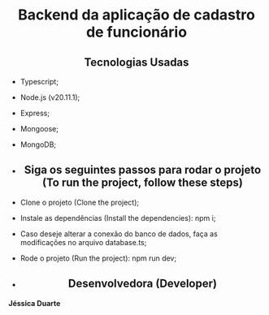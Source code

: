 <h1 align="center"> Backend da aplicação de cadastro de funcionário </h1>

<h2 align="center"> Tecnologias Usadas </h2>

- Typescript;

- Node.js  (v20.11.1);

- Express;

- Mongoose;

- MongoDB;

- <h2 align="center">  Siga os seguintes passos para rodar o projeto (To run the project, follow these steps) </h2>

- Clone o projeto (Clone the project);

- Instale as dependências (Install the dependencies): npm i;

- Caso deseje alterar a conexão do banco de dados, faça as modificações no arquivo database.ts;

- Rode o projeto (Run the project): npm run dev;

- <h2 align="center"> Desenvolvedora (Developer) </h2>

<p> <strong> Jéssica Duarte </strong></p>

